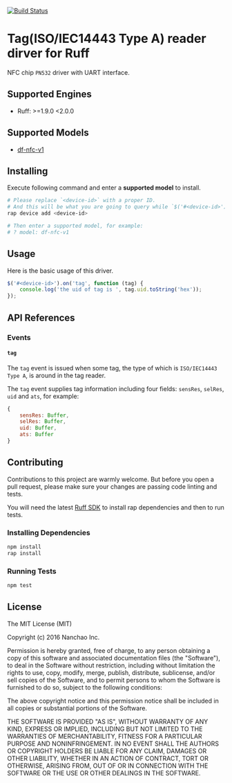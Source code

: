 [![Build Status](https://travis-ci.org/ruff-drivers/tag-reader-pn532-uart.svg)](https://travis-ci.org/ruff-drivers/tag-reader-pn532-uart)

# Tag(ISO/IEC14443 Type A) reader dirver for Ruff

NFC chip `PN532` driver with UART interface.

## Supported Engines

* Ruff: >=1.9.0 <2.0.0

## Supported Models

- [df-nfc-v1](https://rap.ruff.io/devices/df-nfc-v1)

## Installing

Execute following command and enter a **supported model** to install.

```sh
# Please replace `<device-id>` with a proper ID.
# And this will be what you are going to query while `$('#<device-id>')`.
rap device add <device-id>

# Then enter a supported model, for example:
# ? model: df-nfc-v1
```

## Usage

Here is the basic usage of this driver.

```js
$('#<device-id>').on('tag', function (tag) {
    console.log('the uid of tag is ', tag.uid.toString('hex'));
});
```

## API References

### Events

#### `tag`

The `tag` event is issued when some tag, the type of which is `ISO/IEC14443 Type A`,  is around in the tag reader.

The `tag` event supplies tag information including four fields: `sensRes`, `selRes`, `uid` and `ats`, for example:
```javascript
{
    sensRes: Buffer,
    selRes: Buffer,
    uid: Buffer,
    ats: Buffer
}
```

## Contributing

Contributions to this project are warmly welcome. But before you open a pull request, please make sure your changes are passing code linting and tests.

You will need the latest [Ruff SDK](https://ruff.io/) to install rap dependencies and then to run tests.

### Installing Dependencies

```sh
npm install
rap install
```

### Running Tests

```sh
npm test
```

## License

The MIT License (MIT)

Copyright (c) 2016 Nanchao Inc.

Permission is hereby granted, free of charge, to any person obtaining a copy of this software and associated documentation files (the "Software"), to deal in the Software without restriction, including without limitation the rights to use, copy, modify, merge, publish, distribute, sublicense, and/or sell copies of the Software, and to permit persons to whom the Software is furnished to do so, subject to the following conditions:

The above copyright notice and this permission notice shall be included in all copies or substantial portions of the Software.

THE SOFTWARE IS PROVIDED "AS IS", WITHOUT WARRANTY OF ANY KIND, EXPRESS OR IMPLIED, INCLUDING BUT NOT LIMITED TO THE WARRANTIES OF MERCHANTABILITY, FITNESS FOR A PARTICULAR PURPOSE AND NONINFRINGEMENT. IN NO EVENT SHALL THE AUTHORS OR COPYRIGHT HOLDERS BE LIABLE FOR ANY CLAIM, DAMAGES OR OTHER LIABILITY, WHETHER IN AN ACTION OF CONTRACT, TORT OR OTHERWISE, ARISING FROM, OUT OF OR IN CONNECTION WITH THE SOFTWARE OR THE USE OR OTHER DEALINGS IN THE SOFTWARE.
